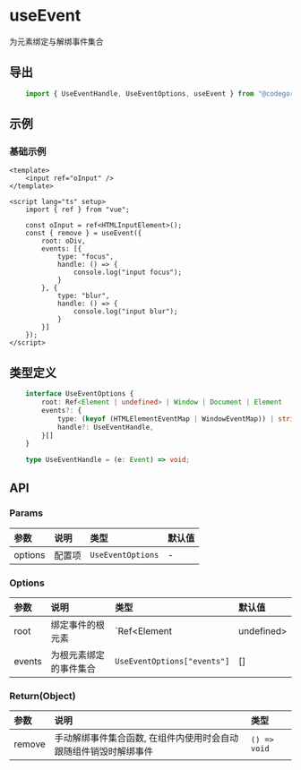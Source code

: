 # useEvent

为元素绑定与解绑事件集合

## 导出

```ts
    import { UseEventHandle, UseEventOptions, useEvent } from "@codegorgeous/gorgeous-vue3";
```

## 示例

### 基础示例

```vue
<template>
    <input ref="oInput" />
</template>

<script lang="ts" setup>
    import { ref } from "vue";
    
    const oInput = ref<HTMLInputElement>();
    const { remove } = useEvent({
        root: oDiv,
        events: [{
            type: "focus",
            handle: () => {
                console.log("input focus");
            }
        }, {
            type: "blur",
            handle: () => {
                console.log("input blur");
            }
        }]
    });
</script>
```

## 类型定义

```ts
    interface UseEventOptions {
        root: Ref<Element | undefined> | Window | Document | Element
        events?: {
            type: (keyof (HTMLElementEventMap | WindowEventMap)) | string
            handle?: UseEventHandle,
        }[]
    }

    type UseEventHandle = (e: Event) => void;
```

## API

### Params
| 参数 | 说明 | 类型 | 默认值 |
| :- | :- | :- | :- |
| options | 配置项 | `UseEventOptions` | - |

### Options
| 参数 | 说明 | 类型 | 默认值 |
| :- | :- | :- | :- |
| root | 绑定事件的根元素 | `Ref<Element | undefined> | Window | Document | Element` | - |
| events | 为根元素绑定的事件集合 | `UseEventOptions["events"]` | [] |

### Return(Object)
| 参数 | 说明 | 类型 |
| :- | :- | :- |
| remove | 手动解绑事件集合函数, 在组件内使用时会自动跟随组件销毁时解绑事件 | `() => void` |